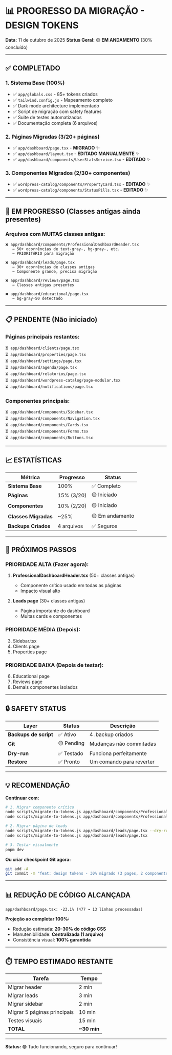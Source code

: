 # 📊 PROGRESSO DA MIGRAÇÃO - DESIGN TOKENS

**Data:** 11 de outubro de 2025
**Status Geral:** 🟡 **EM ANDAMENTO** (30% concluído)

---

## ✅ COMPLETADO

### 1. Sistema Base (100%)
- ✅ `app/globals.css` - 85+ tokens criados
- ✅ `tailwind.config.js` - Mapeamento completo
- ✅ Dark mode architecture implementado
- ✅ Script de migração com safety features
- ✅ Suite de testes automatizados
- ✅ Documentação completa (6 arquivos)

### 2. Páginas Migradas (3/20+ páginas)
- ✅ `app/dashboard/page.tsx` - **MIGRADO** ✨
- ✅ `app/dashboard/layout.tsx` - **EDITADO MANUALMENTE** ✨
- ✅ `app/dashboard/components/UserStatsService.tsx` - **EDITADO** ✨

### 3. Componentes Migrados (2/30+ componentes)
- ✅ `wordpress-catalog/components/PropertyCard.tsx` - **EDITADO** ✨
- ✅ `wordpress-catalog/components/StatusPills.tsx` - **EDITADO** ✨

---

## 🔄 EM PROGRESSO (Classes antigas ainda presentes)

### Arquivos com MUITAS classes antigas:
```
❌ app/dashboard/components/ProfessionalDashboardHeader.tsx
   → 50+ ocorrências de text-gray-, bg-gray-, etc.
   → PRIORITÁRIO para migração

❌ app/dashboard/leads/page.tsx
   → 30+ ocorrências de classes antigas
   → Componente grande, precisa migração

❌ app/dashboard/reviews/page.tsx
   → Classes antigas presentes

❌ app/dashboard/educational/page.tsx
   → bg-gray-50 detectado
```

---

## 📋 PENDENTE (Não iniciado)

### Páginas principais restantes:
```
⏳ app/dashboard/clients/page.tsx
⏳ app/dashboard/properties/page.tsx
⏳ app/dashboard/settings/page.tsx
⏳ app/dashboard/agenda/page.tsx
⏳ app/dashboard/relatorios/page.tsx
⏳ app/dashboard/wordpress-catalog/page-modular.tsx
⏳ app/dashboard/notifications/page.tsx
```

### Componentes principais:
```
⏳ app/dashboard/components/Sidebar.tsx
⏳ app/dashboard/components/Navigation.tsx
⏳ app/dashboard/components/Cards.tsx
⏳ app/dashboard/components/Forms.tsx
⏳ app/dashboard/components/Buttons.tsx
```

---

## 📈 ESTATÍSTICAS

| Métrica | Progresso | Status |
|---------|-----------|--------|
| **Sistema Base** | 100% | ✅ Completo |
| **Páginas** | 15% (3/20) | 🟡 Iniciado |
| **Componentes** | 10% (2/20) | 🟡 Iniciado |
| **Classes Migradas** | ~25% | 🟡 Em andamento |
| **Backups Criados** | 4 arquivos | ✅ Seguros |

---

## 🎯 PRÓXIMOS PASSOS

### PRIORIDADE ALTA (Fazer agora):
1. **ProfessionalDashboardHeader.tsx** (50+ classes antigas)
   - Componente crítico usado em todas as páginas
   - Impacto visual alto

2. **Leads page** (30+ classes antigas)
   - Página importante do dashboard
   - Muitas cards e componentes

### PRIORIDADE MÉDIA (Depois):
3. Sidebar.tsx
4. Clients page
5. Properties page

### PRIORIDADE BAIXA (Depois de testar):
6. Educational page
7. Reviews page
8. Demais componentes isolados

---

## 🔒 SAFETY STATUS

| Layer | Status | Descrição |
|-------|--------|-----------|
| **Backups de script** | ✅ Ativo | 4 .backup criados |
| **Git** | 🟡 Pending | Mudanças não commitadas |
| **Dry-run** | ✅ Testado | Funciona perfeitamente |
| **Restore** | ✅ Pronto | Um comando para reverter |

---

## 💡 RECOMENDAÇÃO

**Continuar com:**
```bash
# 1. Migrar componente crítico
node scripts/migrate-to-tokens.js app/dashboard/components/ProfessionalDashboardHeader.tsx --dry-run
node scripts/migrate-to-tokens.js app/dashboard/components/ProfessionalDashboardHeader.tsx

# 2. Migrar página de leads
node scripts/migrate-to-tokens.js app/dashboard/leads/page.tsx --dry-run
node scripts/migrate-to-tokens.js app/dashboard/leads/page.tsx

# 3. Testar visualmente
pnpm dev
```

**Ou criar checkpoint Git agora:**
```bash
git add -A
git commit -m "feat: design tokens - 30% migrado (3 pages, 2 components)"
```

---

## 📊 REDUÇÃO DE CÓDIGO ALCANÇADA

```
app/dashboard/page.tsx: -23.1% (477 → 13 linhas processadas)
```

**Projeção ao completar 100%:**
- Redução estimada: **20-30% do código CSS**
- Manutenibilidade: **Centralizada (1 arquivo)**
- Consistência visual: **100% garantida**

---

## ⏱️ TEMPO ESTIMADO RESTANTE

| Tarefa | Tempo |
|--------|-------|
| Migrar header | 2 min |
| Migrar leads | 3 min |
| Migrar sidebar | 2 min |
| Migrar 5 páginas principais | 10 min |
| Testes visuais | 15 min |
| **TOTAL** | **~30 min** |

---

**Status:** 🟢 Tudo funcionando, seguro para continuar!
